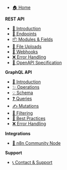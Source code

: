 - [🏠 Home](README.md)

**REST API**

- [📖 Introduction](docs/rest-api/README.md)
- [🔗 Endpoints](docs/rest-api/endpoints.md)
- [📦 Modules & Fields](docs/rest-api/modules.md)
- [📁 File Uploads](docs/rest-api/file-uploads.md)
- [🎣 Webhooks](docs/rest-api/webhooks.md)
- [❌ Error Handling](docs/rest-api/errors.md)
- [📄 OpenAPI Specification](docs/rest-api/openapi.md)

**GraphQL API**

- [📖 Introduction](docs/graphql/README.md)
- [✨ Operations](docs/graphql/operations.md)
- [💡 Schema](docs/graphql/schema.md)
- [❓ Queries](docs/graphql/queries.md)
- [✍️ Mutations](docs/graphql/mutations.md)
- [🚦 Filtering](docs/graphql/filtering.md)
- [🧰 Best Practices](docs/graphql/best-practices.md)
- [❌ Error Handling](docs/graphql/errors.md)

**Integrations**
- [🔗 n8n Community Node](docs/n8n-node.md)


**Support**
- [📞 Contact & Support](docs/contact.md)
